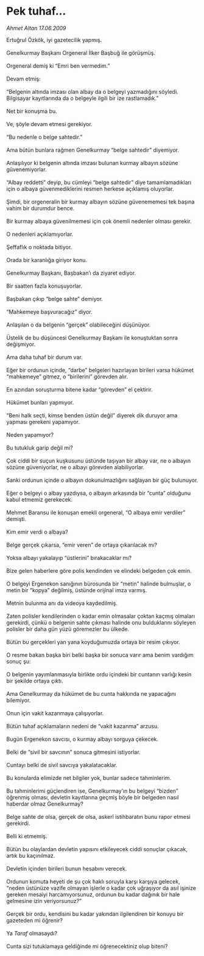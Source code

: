 # Pek tuhaf...

*Ahmet Altan 17.06.2009*

<div class="taraf_structure_2col_1zq">
<div class="margen_n">



 <p>Ertuğrul Özkök, iyi gazetecilik yapmış. <br/><br/>Genelkurmay Başkanı Orgeneral İlker Başbuğ ile görüşmüş. <br/><br/>Orgeneral demiş ki “Emri ben vermedim.” <br/><br/>Devam etmiş: <br/><br/>“Belgenin altında imzası olan albay da o belgeyi yazmadığını söyledi. Bilgisayar kayıtlarında da o belgeyle ilgili bir ize rastlamadık.” <br/><br/>Net bir konuşma bu. <br/><br/>Ve, şöyle devam etmesi gerekiyor. <br/><br/>“Bu nedenle o belge sahtedir.” <br/><br/>Ama bütün bunlara rağmen Genelkurmay “belge sahtedir” diyemiyor. <br/><br/>Anlaşılıyor ki belgenin altında imzası bulunan kurmay albayın sözüne güvenemiyorlar. <br/><br/>“Albay reddetti” deyip, bu cümleyi “belge sahtedir” diye tamamlamadıkları için o albaya güvenmediklerini resmen herkese açıklamış oluyorlar. <br/><br/>Şimdi, bir orgeneralin bir kurmay albayın sözüne güvenememesi tek başına vahim bir durumdur bence. <br/><br/>Bir kurmay albaya güvenilmemesi için çok önemli nedenler olması gerekir. <br/><br/>O nedenleri açıklamıyorlar. <br/><br/>Şeffaflık o noktada bitiyor. <br/><br/>Orada bir karanlığa giriyor konu. <br/><br/>Genelkurmay Başkanı, Başbakan’ı da ziyaret ediyor. <br/><br/>Bir saatten fazla konuşuyorlar. <br/><br/>Başbakan çıkıp “belge sahte” demiyor. <br/><br/>“Mahkemeye başvuracağız” diyor. <br/><br/>Anlaşılan o da belgenin “gerçek” olabileceğini düşünüyor. <br/><br/>Üstelik de bu düşüncesi Genelkurmay Başkanı ile konuştuktan sonra değişmiyor. <br/><br/>Ama daha tuhaf bir durum var. <br/><br/>Eğer bir ordunun içinde, “darbe” belgeleri hazırlayan birileri varsa hükümet “mahkemeye” gitmez, o “birilerini” görevden alır. <br/><br/>En azından soruşturma bitene kadar “görevden” el çektirir. <br/><br/>Hükümet bunları yapmıyor. <br/><br/>“Beni halk seçti, kimse benden üstün değil” diyerek dik duruyor ama yapması gerekeni yapamıyor. <br/><br/>Neden yapamıyor? <br/><br/>Bu tutukluk garip değil mi? <br/><br/>Çok ciddi bir suçun kuşkusunu üstünde taşıyan bir albay var, ne o albayın sözüne güveniyorlar, ne o albayı görevden alabiliyorlar. <br/><br/>Sanki ordunun içinde o albayın dokunulmazlığını sağlayan bir güç bulunuyor. <br/><br/>Eğer o belgeyi o albay yazdıysa, o albayın arkasında bir “cunta” olduğunu kabul etmemiz gerekecek. <br/><br/>Mehmet Baransu ile konuşan emekli orgeneral, “O albaya emir verdiler” demişti. <br/><br/>Kim emir verdi o albaya? <br/><br/>Belge gerçek çıkarsa, “emir veren” de ortaya çıkarılacak mı? <br/><br/>Yoksa albayı yakalayıp “üstlerini” bırakacaklar mı? <br/><br/>Bize gelen haberlere göre polis kendinden ve elindeki belgeden çok emin. <br/><br/>O belgeyi Ergenekon sanığının bürosunda bir “metin” halinde bulmuşlar, o metin bir “kopya” değilmiş, üstünde orijinal imza varmış. <br/><br/>Metnin bulunma anı da videoya kaydedilmiş. <br/><br/>Zaten polisler kendilerinden o kadar emin olmasalar çoktan kaçmış olmaları gerekirdi, çünkü o belgenin sahte çıkması halinde onu bulduklarını söyleyen polisler bir daha gün yüzü göremezler bu ülkede. <br/><br/>Bütün bu gerçekleri yan yana koyduğumuzda ortaya bir resim çıkıyor. <br/><br/>O resme bakan başka biri belki başka bir sonuca varır ama benim vardığım sonuç şu: <br/><br/>O belgenin yayımlanmasıyla birlikte ordu içindeki bir cuntanın varlığı kesin bir şekilde ortaya çıktı. <br/><br/>Ama Genelkurmay da hükümet de bu cunta hakkında ne yapacağını bilemiyor. <br/><br/>Onun için vakit kazanmaya çalışıyorlar. <br/><br/>Bütün tuhaf açıklamaların nedeni de “vakit kazanma” arzusu. <br/><br/>Bugün Ergenekon savcısı, o kurmay albayı sorguya çekecek. <br/><br/>Belki de “sivil bir savcının” sonuca gitmesini istiyorlar. <br/><br/>Cuntayı belki de sivil savcıya yakalatacaklar. <br/><br/>Bu konularda elimizde net bilgiler yok, bunlar sadece tahminlerim. <br/><br/>Bu tahminlerimi güçlendiren ise, Genelkurmay’ın bu belgeyi “bizden” öğrenmiş olması, devletin kayıtlarına geçmiş böyle bir belgeden nasıl haberdar olmaz Genelkurmay? <br/><br/>Belge sahte de olsa, gerçek de olsa, askerî istihbaratın bunu rapor etmesi gerekirdi. <br/><br/>Belli ki etmemiş. <br/><br/>Bütün bu olaylardan devletin yapısını etkileyecek ciddi sonuçlar çıkacak, artık bu kaçınılmaz. <br/><br/>Devletin içinden birileri bunun hesabını verecek. <br/><br/>Ordunun komuta heyeti de şu çok haklı soruyla karşı karşıya gelecek, “neden üstünüze vazife olmayan işlerle o kadar çok uğraşıyor da asıl işinize gereken mesaiyi harcamıyorsunuz, ordunun bu kadar dağınık bir hale gelmesine izin veriyorsunuz?” <br/><br/>Gerçek bir ordu, kendisini bu kadar yakından ilgilendiren bir konuyu bir gazeteden mi öğrenir? <br/><br/>Ya <i>Taraf</i> olmasaydı? <br/><br/>Cunta sizi tutuklamaya geldiğinde mi öğrenecektiniz olup biteni?</p>
<br/>
<br/>
<br/>



<br/>


<div id="taraf_not">
</div>

</div>


</div>
